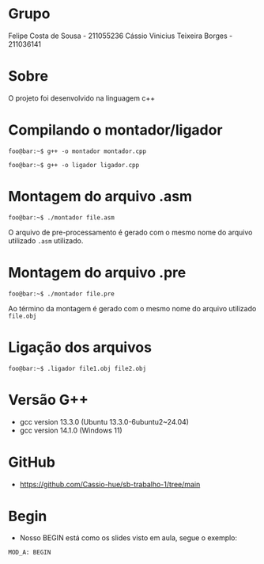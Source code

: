 # Grupo
Felipe Costa de Sousa - 211055236
Cássio Vinicius Teixeira Borges - 211036141

# Sobre
O projeto foi desenvolvido na linguagem c++

# Compilando o montador/ligador

```console
foo@bar:~$ g++ -o montador montador.cpp
```

```console
foo@bar:~$ g++ -o ligador ligador.cpp
```

# Montagem do arquivo .asm
```console
foo@bar:~$ ./montador file.asm
```
O arquivo de pre-processamento é gerado com o mesmo nome do arquivo utilizado ```.asm``` utilizado.

# Montagem do arquivo .pre
```console
foo@bar:~$ ./montador file.pre
```
Ao término da montagem é gerado com o mesmo nome do arquivo utilizado ```file.obj```

# Ligação dos arquivos
```console
foo@bar:~$ .ligador file1.obj file2.obj
```

# Versão G++
- gcc version 13.3.0 (Ubuntu 13.3.0-6ubuntu2~24.04)
- gcc version 14.1.0 (Windows 11)

# GitHub
- https://github.com/Cassio-hue/sb-trabalho-1/tree/main

# Begin
- Nosso BEGIN está como os slides visto em aula, segue o exemplo:

```code
MOD_A: BEGIN
```